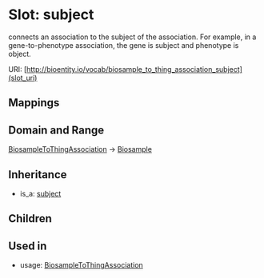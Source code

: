 # Slot: subject


connects an association to the subject of the association. For example, in a gene-to-phenotype association, the gene is subject and phenotype is object.

URI: [http://bioentity.io/vocab/biosample_to_thing_association_subject](slot_uri)
## Mappings

## Domain and Range

[BiosampleToThingAssociation](BiosampleToThingAssociation.md) -> [Biosample](Biosample.md)
## Inheritance

 *  is_a: [subject](subject.md)
## Children

## Used in

 *  usage: [BiosampleToThingAssociation](BiosampleToThingAssociation.md)
